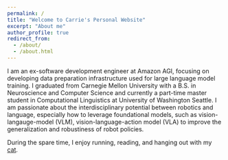 ```yaml
---
permalink: /
title: "Welcome to Carrie's Personal Website"
excerpt: "About me"
author_profile: true
redirect_from: 
  - /about/
  - /about.html
---
```


I am an ex-software development engineer at Amazon AGI, focusing on developing data preparation infrastructure used for large language model training. I graduated from Carnegie Mellon University with a B.S. in Neuroscience and Computer Science and currently a part-time master student in Computational Linguistics at University of Washington Seattle. I am passionate about the interdisciplinary potential between robotics and language, especially how to leverage foundational models, such as vision-langauge-model (VLM), vision-language-action model (VLA) to improve the generalization and robustiness of robot policies.

During the spare time, I enjoy running, reading, and hanging out with my [cat](https://yuanjiayiy.github.io/chunky/).